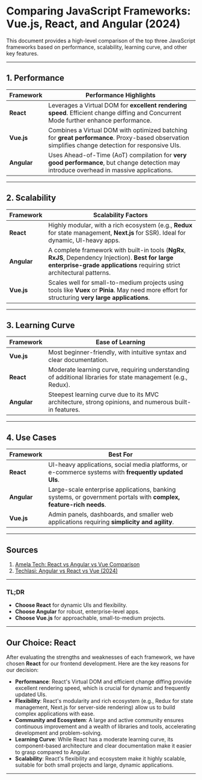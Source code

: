 # Comparing JavaScript Frameworks: Vue.js, React, and Angular (2024)

This document provides a high-level comparison of the top three JavaScript frameworks based on performance, scalability, learning curve, and other key features.

---

## **1. Performance**

| **Framework** | **Performance Highlights**                                                                                                                                                  |
|---------------|-----------------------------------------------------------------------------------------------------------------------------------------------------------------------------|
| **React**     | Leverages a Virtual DOM for **excellent rendering speed**. Efficient change diffing and Concurrent Mode further enhance performance.                                          |
| **Vue.js**    | Combines a Virtual DOM with optimized batching for **great performance**. Proxy-based observation simplifies change detection for responsive UIs.                             |
| **Angular**   | Uses Ahead-of-Time (AoT) compilation for **very good performance**, but change detection may introduce overhead in massive applications.                                       |

---

## **2. Scalability**

| **Framework** | **Scalability Factors**                                                                                                                                                     |
|---------------|-----------------------------------------------------------------------------------------------------------------------------------------------------------------------------|
| **React**     | Highly modular, with a rich ecosystem (e.g., **Redux** for state management, **Next.js** for SSR). Ideal for dynamic, UI-heavy apps.                                         |
| **Angular**   | A complete framework with built-in tools (**NgRx**, **RxJS**, Dependency Injection). **Best for large enterprise-grade applications** requiring strict architectural patterns. |
| **Vue.js**    | Scales well for small-to-medium projects using tools like **Vuex** or **Pinia**. May need more effort for structuring **very large applications**.                           |

---

## **3. Learning Curve**

| **Framework** | **Ease of Learning**                                                                                                                |
|---------------|-------------------------------------------------------------------------------------------------------------------------------------|
| **Vue.js**    | Most beginner-friendly, with intuitive syntax and clear documentation.                                                             |
| **React**     | Moderate learning curve, requiring understanding of additional libraries for state management (e.g., Redux).                       |
| **Angular**   | Steepest learning curve due to its MVC architecture, strong opinions, and numerous built-in features.                              |

---

## **4. Use Cases**

| **Framework** | **Best For**                                                                                                      |
|---------------|------------------------------------------------------------------------------------------------------------------|
| **React**     | UI-heavy applications, social media platforms, or e-commerce systems with **frequently updated UIs**.            |
| **Angular**   | Large-scale enterprise applications, banking systems, or government portals with **complex, feature-rich needs**. |
| **Vue.js**    | Admin panels, dashboards, and smaller web applications requiring **simplicity and agility**.                      |

---

## **Sources**
1. [Amela Tech: React vs Angular vs Vue Comparison](https://amela.tech/a-detailed-2024-comparison-angular-vs-react-vs-vue-js/)  
2. [Techlasi: Angular vs React vs Vue (2024)](https://techlasi.com/savvy/angular-vs-react-vs-vue/)

---

### **TL;DR**
- **Choose React** for dynamic UIs and flexibility.
- **Choose Angular** for robust, enterprise-level apps.
- **Choose Vue.js** for approachable, small-to-medium projects.

---

## **Our Choice: React**

After evaluating the strengths and weaknesses of each framework, we have chosen **React** for our frontend development. Here are the key reasons for our decision:

- **Performance**: React's Virtual DOM and efficient change diffing provide excellent rendering speed, which is crucial for dynamic and frequently updated UIs.
- **Flexibility**: React's modularity and rich ecosystem (e.g., Redux for state management, Next.js for server-side rendering) allow us to build complex applications with ease.
- **Community and Ecosystem**: A large and active community ensures continuous improvement and a wealth of libraries and tools, accelerating development and problem-solving.
- **Learning Curve**: While React has a moderate learning curve, its component-based architecture and clear documentation make it easier to grasp compared to Angular.
- **Scalability**: React's flexibility and ecosystem make it highly scalable, suitable for both small projects and large, dynamic applications.

---